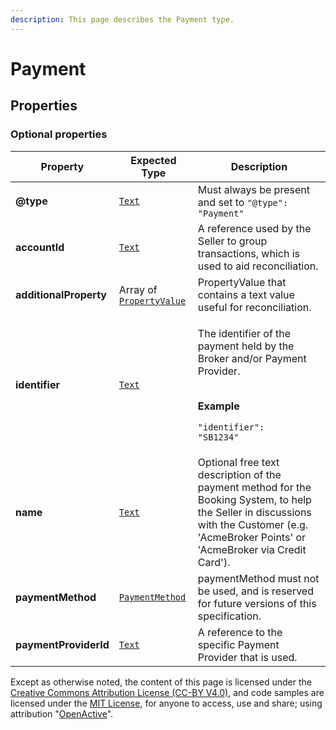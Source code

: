```yaml
---
description: This page describes the Payment type.
---
```


# Payment

## **Properties**

### **Optional properties**

| Property               | Expected Type                                                                              | Description                                                                                                                                                                                  |
| ---------------------- | ------------------------------------------------------------------------------------------ | -------------------------------------------------------------------------------------------------------------------------------------------------------------------------------------------- |
| **@type**              | [`Text`](https://schema.org/Text)                                                          | Must always be present and set to `"@type": "Payment"`                                                                                                                                       |
| **accountId**          | [`Text`](https://schema.org/Text)                                                          | A reference used by the Seller to group transactions, which is used to aid reconciliation.                                                                                                   |
| **additionalProperty** | Array of [`PropertyValue`](https://developer.openactive.io/data-model/types/propertyvalue) | PropertyValue that contains a text value useful for reconciliation.                                                                                                                          |
| **identifier**         | [`Text`](https://schema.org/Text)                                                          | <p>The identifier of the payment held by the Broker and/or Payment Provider.</p><p><br><strong>Example</strong></p><p><code>"identifier": "SB1234"</code></p>                                |
| **name**               | [`Text`](https://schema.org/Text)                                                          | Optional free text description of the payment method for the Booking System, to help the Seller in discussions with the Customer (e.g. 'AcmeBroker Points' or 'AcmeBroker via Credit Card'). |
| **paymentMethod**      | [`PaymentMethod`](http://purl.org/goodrelations/v1#PaymentMethod)                          | paymentMethod must not be used, and is reserved for future versions of this specification.                                                                                                   |
| **paymentProviderId**  | [`Text`](https://schema.org/Text)                                                          | A reference to the specific Payment Provider that is used.                                                                                                                                   |

Except as otherwise noted, the content of this page is licensed under the [Creative Commons Attribution License (CC-BY V4.0)](https://creativecommons.org/licenses/by/4.0/), and code samples are licensed under the [MIT License](https://opensource.org/licenses/MIT), for anyone to access, use and share; using attribution "[OpenActive](https://www.openactive.io/)".
